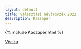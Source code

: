 ```yaml
---
layout: default
title: Választási névjegyzék 2022
description: Kaszaper
---
```


{% include Kaszaper.html %}

[Vissza](./)